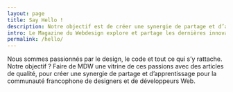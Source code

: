 ```yaml
---
layout: page
title: Say Hello !
description: Notre objectif est de créer une synergie de partage et d’apprentissage pour la communauté francophone de designers et de développeurs Web.
intro: Le Magazine du Webdesign explore et partage les dernières innovations en Webdesign et en développement Web.
permalink: /hello/
---
```

Nous sommes passionnés par le design, le code et tout ce qui s’y rattache.
Notre objectif ? Faire de MDW une vitrine de ces passions avec des articles de qualité, pour créer une synergie de partage et d’apprentissage pour la communauté francophone de designers et de développeurs Web.